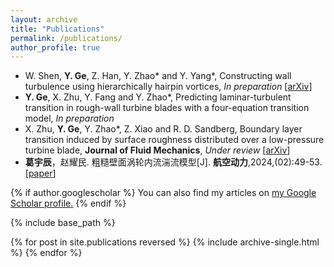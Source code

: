 ```yaml
---
layout: archive
title: "Publications"
permalink: /publications/
author_profile: true
---
```


- W. Shen, **Y. Ge**, Z. Han, Y. Zhao\* and Y. Yang\*, Constructing wall turbulence using hierarchically hairpin vortices, *In preparation* [<a href="https://arxiv.org/abs/2504.06761" target="_blank">arXiv</a>]
- **Y. Ge**, X. Zhu, Y. Fang and Y. Zhao\*, Predicting laminar-turbulent transition in rough-wall turbine blades with a four-equation transition model, *In preparation*
- X. Zhu, **Y. Ge**, Y. Zhao\*, Z. Xiao and R. D. Sandberg, Boundary layer transition induced by surface roughness distributed over a low-pressure turbine blade, **Journal of Fluid Mechanics**, *Under review* [<a href="https://arxiv.org/abs/2510.22310" target="_blank">arXiv</a>]
- **葛宇辰**，赵耀民. 粗糙壁面涡轮内流湍流模型[J]. **航空动力**,2024,(02):49-53. [<a href="https://kns.cnki.net/kcms2/article/abstract?v=o8vMLOX1CKu3yWDkVmftidHRkIVaMIXl2zCErKQ1aq9V2Gbd8qUs1bK0vcBAQeral8QXr49st10yoe_49s9KzinoIdVLqVyVd8J16oJopS2xaXFZ7vrXAlZRiNRkXK-7CxDUny83X1W75e60uia88Q3Z4v5Sc5DwrFLj-cMoirXZvLFzi5LFdA==&uniplatform=NZKPT&language=CHS" target="_blank">paper</a>]

<!-- <div class="pub-entry">
  <img src="{{ '/images/mstile-144x144.png' | relative_url }}" alt="Rough turbine model" class="pub-img">

  <div class="pub-info">
    <h2>葛宇辰，赵耀民. 粗糙壁面涡轮内流湍流模型[J]. 航空动力, 2024, (02):49-53</h2>
    <p>
      <a href="{{ page.paperurl }}" class="btn btn-primary">📄 下载论文</a>
    </p>
  </div>
</div> -->

{% if author.googlescholar %}
  You can also find my articles on <u><a href="{{author.googlescholar}}">my Google Scholar profile</a>.</u>
{% endif %}

{% include base_path %}

{% for post in site.publications reversed %}
  {% include archive-single.html %}
{% endfor %}
